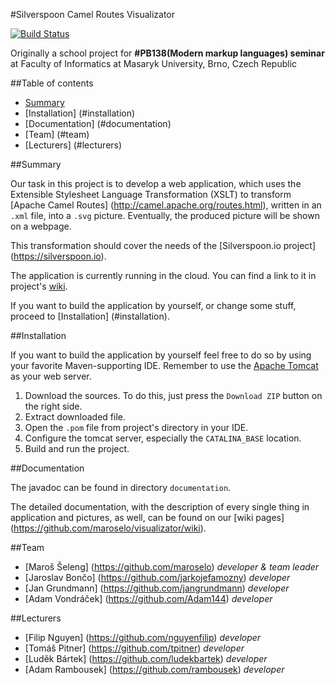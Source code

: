 #Silverspoon Camel Routes Visualizator

[![Build Status](https://travis-ci.org/maroselo/visualizator.svg?branch=master)](https://travis-ci.org/maroselo/visualizator)

Originally a school project for **#PB138(Modern markup languages) seminar** at Faculty of Informatics at Masaryk University, Brno, Czech Republic

##Table of contents
- [Summary](#summary)
- [Installation] (#installation)
- [Documentation] (#documentation)
- [Team] (#team)
- [Lecturers] (#lecturers)

##Summary

Our task in this project is to develop a web application, which uses the Extensible Stylesheet Language Transformation (XSLT) to transform [Apache Camel Routes] (http://camel.apache.org/routes.html), written in an `.xml` file, into a `.svg` picture.
Eventually, the produced picture will be shown on a webpage.

This transformation should cover the needs of the [Silverspoon.io project] (https://silverspoon.io).

The application is currently running in the cloud. You can find a link to it in project's [wiki](https://github.com/maroselo/visualizator/wiki).

If you want to build the application by yourself, or change some stuff, proceed to [Installation] (#installation).

##Installation

If you want to build the application by yourself feel free to do so by using your favorite Maven-supporting IDE.
Remember to use the [Apache Tomcat](https://tomcat.apache.org/download-80.cgi) as your web server.

1. Download the sources. To do this, just press the `Download ZIP` button on the right side.
2. Extract downloaded file.
3. Open the `.pom` file from project's directory in your IDE.
4. Configure the tomcat server, especially the `CATALINA_BASE` location.
5. Build and run the project.

##Documentation

The javadoc can be found in directory `documentation`.

The detailed documentation, with the description of every single thing in application and pictures, as well, can be found on our [wiki pages] (https://github.com/maroselo/visualizator/wiki).

##Team

- [Maroš Šeleng] (https://github.com/maroselo) *developer & team leader*
- [Jaroslav Bončo] (https://github.com/jarkojefamozny) *developer*
- [Jan Grundmann] (https://github.com/jangrundmann) *developer*
- [Adam Vondráček] (https://github.com/Adam144) *developer*

##Lecturers
- [Filip Nguyen] (https://github.com/nguyenfilip) *developer*
- [Tomáš Pitner] (https://github.com/tpitner) *developer*
- [Luděk Bártek] (https://github.com/ludekbartek) *developer*
- [Adam Rambousek] (https://github.com/rambousek) *developer*
